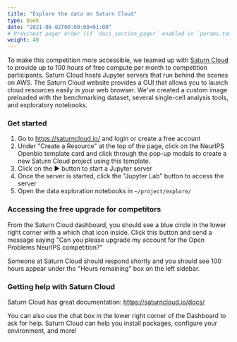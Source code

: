 ```yaml
---
title: "Explore the data on Saturn Cloud"
type: book
date: "2021-08-02T00:00:00+01:00"
# Prev/next pager order (if `docs_section_pager` enabled in `params.toml`)
weight: 40
---
```


To make this competition more accessible, we teamed up with [Saturn Cloud](https://saturncloud.io) to provide up to 100 hours of free compute per month to competition participants. Saturn Cloud hosts Jupyter servers that run behind the scenes on AWS. The Saturn Cloud website provides a GUI that allows you to launch cloud resources easily in your web browser.  We've created a custom image preloaded with the benchmarking dataset, several single-cell analysis tools, and exploratory notebooks.

### Get started

1. Go to https://saturncloud.io/ and login or create a free account
2. Under "Create a Resource" at the top of the page, click on the NeurIPS Openbio template card and click through the pop-up modals to create a new Saturn Cloud project using this template.
3. Click on the ▶ button to start a Jupyter server
4. Once the server is started, click the "Jupyter Lab" button to access the server
5. Open the data exploration notebooks in `~/project/explore/`

### Accessing the free upgrade for competitors

From the Saturn Cloud dashboard, you should see a blue circle in the lower right corner with a which chat icon inside. Click this button and send a message saying "Can you please upgrade my account for the Open Problems NeurIPS competition?"

Someone at Saturn Cloud should respond shortly and you should see 100 hours appear under the "Hours remaining" box on the left sidebar.

### Getting help with Saturn Cloud

Saturn Cloud has great documentation: https://saturncloud.io/docs/

You can also use the chat box in the lower right corner of the Dashboard to ask for help. Saturn Cloud can help you install packages, configure your environment, and more!
